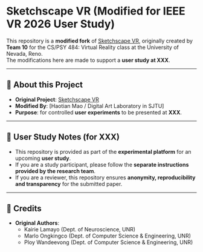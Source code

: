 # Sketchscape VR (Modified for IEEE VR 2026 User Study)

This repository is a **modified fork** of [Sketchscape VR](https://github.com/Marlo-Ong/sketchscape-vr), originally created by **Team 10** for the CS/PSY 484: Virtual Reality class at the University of Nevada, Reno.  
The modifications here are made to support a **user study at XXX**.

---

## 📌 About this Project
- **Original Project**: [Sketchscape VR](https://github.com/Marlo-Ong/sketchscape-vr)  
- **Modified By**: [Haotian Mao / Digital Art Laboratory in SJTU]  
- **Purpose**: for controlled **user experiments** to be presented at **XXX**.  

---

## 🎯 User Study Notes (for XXX)
- This repository is provided as part of the **experimental platform** for an upcoming **user study**.  
- If you are a study participant, please follow the **separate instructions provided by the research team**.  
- If you are a reviewer, this repository ensures **anonymity, reproducibility and transparency** for the submitted paper.  

---

## 🙏 Credits
- **Original Authors**:  
  - Kairie Lamayo (Dept. of Neuroscience, UNR)  
  - Marlo Ongkingco (Dept. of Computer Science & Engineering, UNR)  
  - Ploy Wandeevong (Dept. of Computer Science & Engineering, UNR)  
